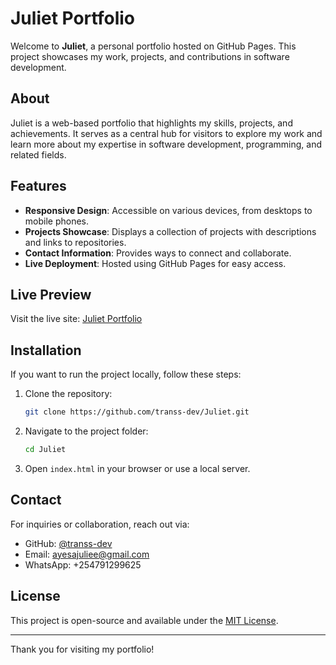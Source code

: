 # Juliet Portfolio

Welcome to **Juliet**, a personal portfolio hosted on GitHub Pages. This project showcases my work, projects, and contributions in software development.

## About
Juliet is a web-based portfolio that highlights my skills, projects, and achievements. It serves as a central hub for visitors to explore my work and learn more about my expertise in software development, programming, and related fields.

## Features
- **Responsive Design**: Accessible on various devices, from desktops to mobile phones.
- **Projects Showcase**: Displays a collection of projects with descriptions and links to repositories.
- **Contact Information**: Provides ways to connect and collaborate.
- **Live Deployment**: Hosted using GitHub Pages for easy access.

## Live Preview
Visit the live site: [Juliet Portfolio](https://transs-dev.github.io/Juliet/index.html)

## Installation
If you want to run the project locally, follow these steps:
1. Clone the repository:
   ```sh
   git clone https://github.com/transs-dev/Juliet.git
   ```
2. Navigate to the project folder:
   ```sh
   cd Juliet
   ```
3. Open `index.html` in your browser or use a local server.


## Contact
For inquiries or collaboration, reach out via:
- GitHub: [@transs-dev](https://github.com/transs-dev)
- Email: ayesajuliee@gmail.com
- WhatsApp: +254791299625

## License
This project is open-source and available under the [MIT License](LICENSE).

---
Thank you for visiting my portfolio!

